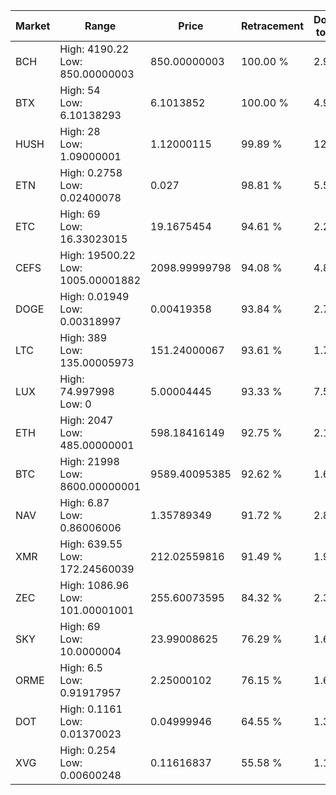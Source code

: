 | Market | Range | Price| Retracement | Doubles to 50% |
| --- | --- | --- | --- | --- |
| BCH | High: 4190.22<br />Low: 850.00000003 | 850.00000003 | 100.00 % | 2.96 |
| BTX | High: 54<br />Low: 6.10138293 | 6.1013852 | 100.00 % | 4.93 |
| HUSH | High: 28<br />Low: 1.09000001 | 1.12000115 | 99.89 % | 12.99 |
| ETN | High: 0.2758<br />Low: 0.02400078 | 0.027 | 98.81 % | 5.55 |
| ETC | High: 69<br />Low: 16.33023015 | 19.1675454 | 94.61 % | 2.23 |
| CEFS | High: 19500.22<br />Low: 1005.00001882 | 2098.99999798 | 94.08 % | 4.88 |
| DOGE | High: 0.01949<br />Low: 0.00318997 | 0.00419358 | 93.84 % | 2.70 |
| LTC | High: 389<br />Low: 135.00005973 | 151.24000067 | 93.61 % | 1.73 |
| LUX | High: 74.997998<br />Low: 0 | 5.00004445 | 93.33 % | 7.50 |
| ETH | High: 2047<br />Low: 485.00000001 | 598.18416149 | 92.75 % | 2.12 |
| BTC | High: 21998<br />Low: 8600.00000001 | 9589.40095385 | 92.62 % | 1.60 |
| NAV | High: 6.87<br />Low: 0.86006006 | 1.35789349 | 91.72 % | 2.85 |
| XMR | High: 639.55<br />Low: 172.24560039 | 212.02559816 | 91.49 % | 1.91 |
| ZEC | High: 1086.96<br />Low: 101.00001001 | 255.60073595 | 84.32 % | 2.32 |
| SKY | High: 69<br />Low: 10.0000004 | 23.99008625 | 76.29 % | 1.65 |
| ORME | High: 6.5<br />Low: 0.91917957 | 2.25000102 | 76.15 % | 1.65 |
| DOT | High: 0.1161<br />Low: 0.01370023 | 0.04999946 | 64.55 % | 1.30 |
| XVG | High: 0.254<br />Low: 0.00600248 | 0.11616837 | 55.58 % | 1.12 |
